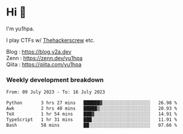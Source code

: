 # Hi 👋

I'm yu1hpa.

I play CTFs w/ [Thehackerscrew](https://www.thehackerscrew.team/) etc.

Blog : https://blog.y2a.dev  
Zenn : https://zenn.dev/yu1hpa  
Qiita : https://qiita.com/yu1hpa  

### Weekly development breakdown

<!--START_SECTION:waka-->

```txt
From: 09 July 2023 - To: 16 July 2023

Python       3 hrs 27 mins   ██████▓░░░░░░░░░░░░░░░░░░   26.98 %
Awk          2 hrs 40 mins   █████▒░░░░░░░░░░░░░░░░░░░   20.93 %
TeX          1 hr 54 mins    ███▓░░░░░░░░░░░░░░░░░░░░░   14.91 %
TypeScript   1 hr 31 mins    ███░░░░░░░░░░░░░░░░░░░░░░   11.91 %
Bash         58 mins         ██░░░░░░░░░░░░░░░░░░░░░░░   07.66 %
```

<!--END_SECTION:waka-->

